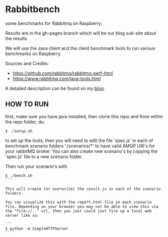 # Rabbitbench

some benchmarks for Rabbitmq on Raspberry.

Results are in the gh-pages branch which will be our blog sub-site about the results

We will use the Java client acd the client benchmark tools to run various benchmarks on Raspberry.

Sources and Credits: 

- https://github.com/rabbitmq/rabbitmq-perf-html
- https://www.rabbitmq.com/java-tools.html

A detailed description can be found on my [blog](http://blog.abarbanell.de).

## HOW TO RUN

first, make sure you have java installed, then clone this repo and from within the repo folder, do: 

```
$ ./setup.sh
```
to set up the tools, then you will need to edit the file 'spec.js' in each of benchmark scenario folders './scenarios/*'
 to have valid AMQP URI's for your rabbitMQ broker. You can also create new scenario's by copying  the 'spec.js' file to a new scenario folder.

Then run your scenario's with 

````
$ ./bench.sh
```

This will create (or overwrite) the result.js in each of the scenario folders.

You can visualize this with the report.html file in each scenario file. Depending on your browser you may not be able to view this via the "file://.." url, then you just could just fire up a local web server like so: 

```
$ python -m SimpleHTTPServer
```

